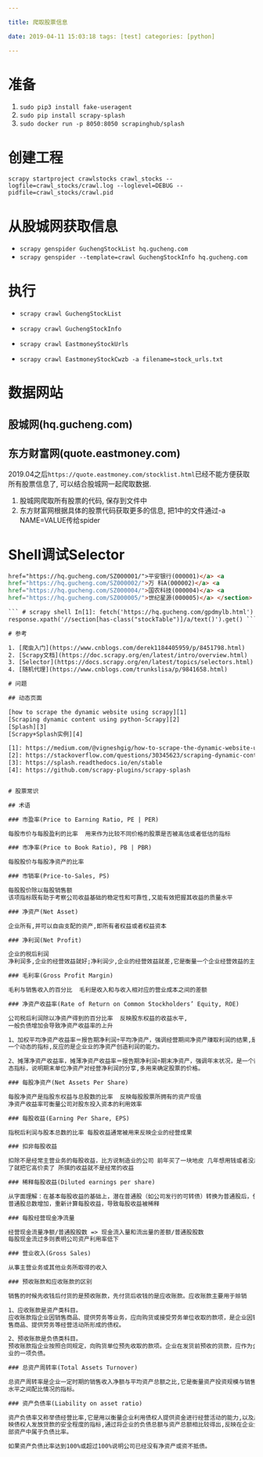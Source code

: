 ```yaml
---

title: 爬取股票信息

date: 2019-04-11 15:03:18 tags: [test] categories: [python]

---
```


# 准备

1. `sudo pip3 install fake-useragent`
2. `sudo pip install scrapy-splash`
3. `sudo docker run -p 8050:8050 scrapinghub/splash`

# 创建工程

`scrapy startproject crawlstocks crawl_stocks --logfile=crawl_stocks/crawl.log
--loglevel=DEBUG --pidfile=crawl_stocks/crawl.pid`


# 从股城网获取信息

- `scrapy genspider GuchengStockList hq.gucheng.com`
- `scrapy genspider --template=crawl GuchengStockInfo hq.gucheng.com`

# 执行

- `scrapy crawl GuchengStockList`
- `scrapy crawl GuchengStockInfo`
- `scrapy crawl EastmoneyStockUrls`

- `scrapy crawl EastmoneyStockCwzb -a filename=stock_urls.txt`

# 数据网站

## 股城网(hq.gucheng.com)


## 东方财富网(quote.eastmoney.com)

2019.04之后`https://quote.eastmoney.com/stocklist.html`已经不能方便获取所有股票信息了,
可以结合股城网一起爬取数据.

1. 股城网爬取所有股票的代码, 保存到文件中
2. 东方财富网根据具体的股票代码获取更多的信息, 把1中的文件通过-a NAME=VALUE传给spider

# Shell调试Selector

```html <section class="stockTable"> <h3>上海深圳股票代码一览表</h3> <a
href="https://hq.gucheng.com/SZ000001/">平安银行(000001)</a> <a
href="https://hq.gucheng.com/SZ000002/">万 科A(000002)</a> <a
href="https://hq.gucheng.com/SZ000004/">国农科技(000004)</a> <a
href="https://hq.gucheng.com/SZ000005/">世纪星源(000005)</a> </section> ```

``` # scrapy shell In[1]: fetch('https://hq.gucheng.com/gpdmylb.html') In[2]:
response.xpath('//section[has-class("stockTable")]/a/text()').get() ```

# 参考

1. [爬虫入门](https://www.cnblogs.com/derek1184405959/p/8451798.html)
2. [Scrapy文档](https://doc.scrapy.org/en/latest/intro/overview.html)
3. [Selector](https://docs.scrapy.org/en/latest/topics/selectors.html)
4. [随机代理](https://www.cnblogs.com/trunkslisa/p/9841658.html)

# 问题

## 动态页面

[how to scrape the dynamic website using scrapy][1]
[Scraping dynamic content using python-Scrapy][2]
[Splash][3]
[Scrapy+Splash实例][4]

[1]: https://medium.com/@vigneshgig/how-to-scrape-the-dynamic-website-using-sitemap-731f5e4651a9
[2]: https://stackoverflow.com/questions/30345623/scraping-dynamic-content-using-python-scrapy
[3]: https://splash.readthedocs.io/en/stable
[4]: https://github.com/scrapy-plugins/scrapy-splash


# 股票常识

## 术语

### 市盈率(Price to Earning Ratio, PE | PER)

每股市价与每股盈利的比率  用来作为比较不同价格的股票是否被高估或者低估的指标

### 市净率(Price to Book Ratio), PB | PBR)

每股股价与每股净资产的比率

### 市销率(Price-to-Sales, PS)

每股股价除以每股销售额
该项指标既有助于考察公司收益基础的稳定性和可靠性,又能有效把握其收益的质量水平

### 净资产(Net Asset)

企业所有,并可以自由支配的资产,即所有者权益或者权益资本

### 净利润(Net Profit)

企业的税后利润
净利润多,企业的经营效益就好;净利润少,企业的经营效益就差,它是衡量一个企业经营效益的主要指标

### 毛利率(Gross Profit Margin)

毛利与销售收入的百分比  毛利是收入和与收入相对应的营业成本之间的差额

### 净资产收益率(Rate of Return on Common Stockholders’ Equity, ROE)

公司税后利润除以净资产得到的百分比率  反映股东权益的收益水平,
一般负债增加会导致净资产收益率的上升

1、加权平均净资产收益率＝报告期净利润÷平均净资产，强调经营期间净资产赚取利润的结果,是
一个动态的指标,反应的是企业业的净资产创造利润的能力。 

2、摊薄净资产收益率，摊薄净资产收益率＝报告期净利润÷期末净资产，强调年末状况，是一个静
态指标，说明期末单位净资产对经营净利润的分享,多用来确定股票的价格。

### 每股净资产(Net Assets Per Share)

每股净资产是指股东权益与总股数的比率  反映每股股票所拥有的资产现值
净资产收益率可衡量公司对股东投入资本的利用效率

### 每股收益(Earning Per Share, EPS)

指税后利润与股本总数的比率 每股收益通常被用来反映企业的经营成果

### 扣非每股收益

扣除不是经常主营业务的每股收益，比方说制造业的公司 前年买了一块地皮 几年想用钱或者没用
了就把它高价卖了 所撰的收益就不是经常的收益

### 稀释每股收益(Diluted earnings per share)

从字面理解：在基本每股收益的基础上，潜在普通股（如公司发行的可转债）转换为普通股后，使
普通股总数增加，重新计算每股收益，导致每股收益被稀释

### 每股经营现金净流量

经营现金流量净额/普通股股数 => 现金流入量和流出量的差额/普通股股数
每股现金流过多则表明公司资产利用率低下

### 营业收入(Gross Sales)

从事主营业务或其他业务所取得的收入

### 预收账款和应收账款的区别

销售的时候先收钱后付货的是预收账款，先付货后收钱的是应收账款。应收账款主要用于赊销

1、应收账款是资产类科目。
应收账款指企业因销售商品、提供劳务等业务，应向购货或接受劳务单位收取的款项，是企业因销
售商品、提供劳务等经营活动所形成的债权。

2、预收账款是负债类科目。
预收账款指企业按照合同规定，向购货单位预先收取的款项。企业在发货前预收的货款，应作为企
业的一项负债。

### 总资产周转率(Total Assets Turnover)

总资产周转率是企业一定时期的销售收入净额与平均资产总额之比,它是衡量资产投资规模与销售
水平之间配比情况的指标。

### 资产负债率(Liability on asset ratio)

资产负债率又称举债经营比率,它是用以衡量企业利用债权人提供资金进行经营活动的能力,以及反
映债权人发放贷款的安全程度的指标,通过将企业的负债总额与资产总额相比较得出,反映在企业全
部资产中属于负债比率。

如果资产负债比率达到100%或超过100%说明公司已经没有净资产或资不抵债。
